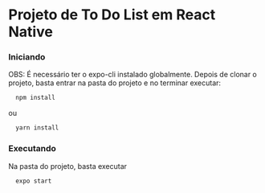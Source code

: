# Projeto de To Do List em React Native
### Iniciando
OBS: É necessário ter o expo-cli instalado globalmente.
Depois de clonar o projeto, basta entrar na pasta do projeto e no terminar executar: 

```sh
  npm install
```
ou
```sh
  yarn install
```

### Executando
Na pasta do projeto, basta executar
```sh
  expo start
```